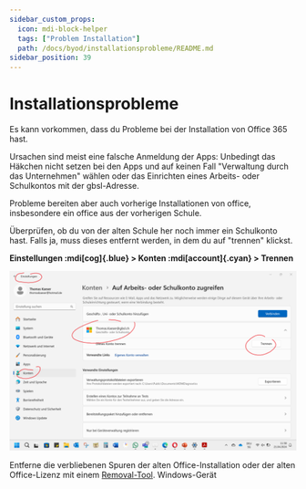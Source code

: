 ```yaml
---
sidebar_custom_props:
  icon: mdi-block-helper
  tags: ["Problem Installation"]
  path: /docs/byod/installationsprobleme/README.md
sidebar_position: 39
---
```


# Installationsprobleme

Es kann vorkommen, dass du Probleme bei der Installation von Office 365 hast. 

Ursachen sind meist eine falsche Anmeldung der Apps: Unbedingt das Häkchen nicht setzen bei den Apps und auf keinen Fall "Verwaltung durch das Unternehmen" wählen oder
das Einrichten eines Arbeits- oder Schulkontos mit der gbsl-Adresse.

Probleme bereiten aber auch vorherige Installationen von office, insbesondere ein office aus der vorherigen Schule. 

<Tabs groupId="os">
  <TabItem value="win" label="Windows">
Überprüfen, ob du von der alten Schule her noch immer ein Schulkonto hast. Falls ja, muss dieses entfernt werden, in dem du auf "trennen" klickst.

__Einstellungen :mdi[cog]{.blue} > Konten :mdi[account]{.cyan} > Trennen__

![Anleitung](./Schulkonto2.png)
  </TabItem>
  <TabItem value="osx" label="Mac">

Entferne die verbliebenen Spuren der alten Office-Installation oder der alten Office-Lizenz mit einem [Removal-Tool](https://support.microsoft.com/en-us/office/how-to-remove-office-license-files-on-a-mac-b032c0f6-a431-4dad-83a9-6b727c03b193).
Windows-Gerät

  </TabItem>
</Tabs>
